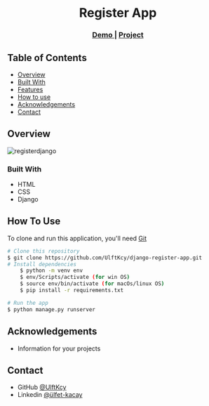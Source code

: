 <h1 align="center">Register App</h1>


<div align="center">
  <h3>
    <a href="https://{your-demo-link.your-domain}">
      Demo
    </a>
     | 
    <a href="https://{your-url-to-the-solution}">
      Project
    </a>
 
  </h3>
</div>

<!-- TABLE OF CONTENTS -->

## Table of Contents

- [Overview](#overview)
- [Built With](#built-with)
- [Features](#features)
- [How to use](#how-to-use)
- [Acknowledgements](#acknowledgements)
- [Contact](#contact)

<!-- OVERVIEW -->

## Overview

![registerdjango](https://user-images.githubusercontent.com/80036968/138127638-fc4c2be0-ff4b-424a-b12d-c53d97ba9bfd.gif)

### Built With

<!-- This section should list any major frameworks that you built your project using. Here are a few examples.-->

- HTML
- CSS
- Django

## How To Use

<!-- This is an example, please update according to your application -->

To clone and run this application, you'll need [Git](https://git-scm.com) 
```bash
# Clone this repository
$ git clone https://github.com/UlftKcy/django-register-app.git
# Install dependencies
    $ python -m venv env
    $ env/Scripts/activate (for win OS)
    $ source env/bin/activate (for macOs/linux OS)
    $ pip install -r requirements.txt

# Run the app
$ python manage.py runserver
```

## Acknowledgements
- Information for your projects

## Contact

- GitHub [@UlftKcy](https://github.com/UlftKcy)
- Linkedin [@ülfet-kacay](https://www.linkedin.com/in/%C3%BClfet-kacay/)
